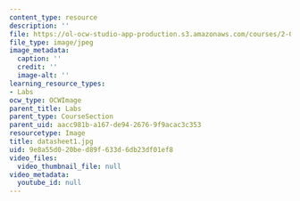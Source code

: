 ```yaml
---
content_type: resource
description: ''
file: https://ol-ocw-studio-app-production.s3.amazonaws.com/courses/2-002-mechanics-and-materials-ii-spring-2004/9e8a55d020bed89f633d6db23df01ef8_datasheet1.jpg
file_type: image/jpeg
image_metadata:
  caption: ''
  credit: ''
  image-alt: ''
learning_resource_types:
- Labs
ocw_type: OCWImage
parent_title: Labs
parent_type: CourseSection
parent_uid: aacc981b-a167-de94-2676-9f9acac3c353
resourcetype: Image
title: datasheet1.jpg
uid: 9e8a55d0-20be-d89f-633d-6db23df01ef8
video_files:
  video_thumbnail_file: null
video_metadata:
  youtube_id: null
---
```

